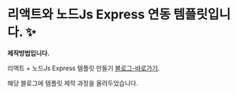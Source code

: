 # 리액트와 노드Js Express 연동 템플릿입니다. ✨

**제작방법입니다.**

리액트 + 노드Js Express 템플릿 만들기 [블로그-바로가기](https://velog.io/@woojin/%EB%A6%AC%EC%95%A1%ED%8A%B8-%EB%85%B8%EB%93%9CJs-Express-%ED%85%9C%ED%94%8C%EB%A6%BF-%EB%A7%8C%EB%93%A4%EA%B8%B0#--%EC%84%9C%EB%B2%84-%EC%84%B8%ED%8C%85).

해당 블로그에 템플릿 제작 과정을 올려두었습니다.
